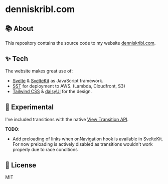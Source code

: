 # denniskribl.com

## 📚 About

This repository contains the source code to my website [denniskribl.com](https://denniskribl.com).

## ✨ Tech

The website makes great use of:

* [Svelte](https://svelte.dev/) & [SvelteKit](https://kit.svelte.dev/) as JavaScript framework.
* [SST](https://sst.dev/) for deployment to AWS. (Lambda, Cloudfront, S3)
* [Tailwind CSS](https://tailwindcss.com/) & [daisyUI](https://daisyui.com/) for the design.

## 🧪 Experimental

I've included transitions with the native [View Transition API](https://developer.mozilla.org/en-US/docs/Web/API/View_Transitions_API).  

**TODO**:
* Add preloading of links when onNavigation hook is available in SvelteKit. For now preloading is actively disabled as 
 transitions wouldn't work properly due to race conditions

## 📜 License
MIT

